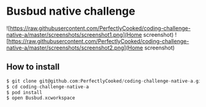 # Busbud native challenge

![https://raw.githubusercontent.com/PerfectlyCooked/coding-challenge-native-a/master/screenshots/screenshot1.png](Home screenshot)
![https://raw.githubusercontent.com/PerfectlyCooked/coding-challenge-native-a/master/screenshots/screenshot2.png](Home screenshot)

## How to install

```objectivec
$ git clone git@github.com:PerfectlyCooked/coding-challenge-native-a.git
$ cd coding-challenge-native-a
$ pod install
$ open Busbud.xcworkspace
```


